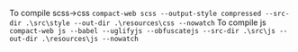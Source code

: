 
To compile scss->css
    `compact-web scss --output-style compressed --src-dir .\src\style --out-dir .\resources\css --nowatch`
To compile js
    `compact-web js --babel --uglifyjs --obfuscatejs --src-dir .\src\js --out-dir .\resources\js --nowatch`